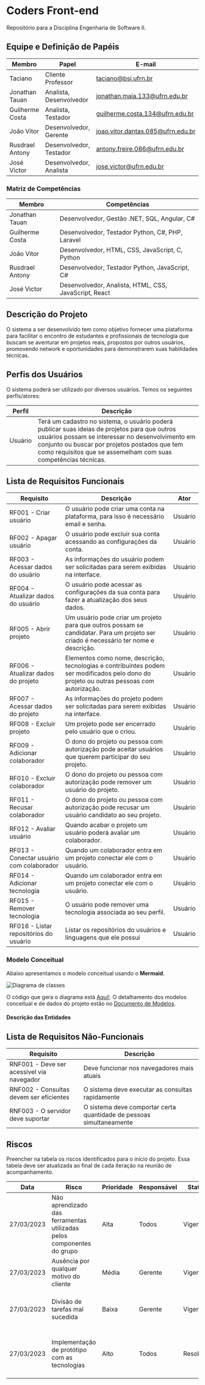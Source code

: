 # Coders Front-end

Repositório para a Disciplina Engenharia de Software II.

## Equipe e Definição de Papéis

| Membro          | Papel                   | E-mail                            | GitHub               |
| --------------- | ----------------------- | --------------------------------- | -------------------- |
| Taciano         | Cliente Professor       | taciano@bsi.ufrn.br               | tacianosilva         |
| Jonathan Tauan  | Analista, Desenvolvedor | jonathan.maia.133@ufrn.edu.br     | jtauanpm             |
| Guilherme Costa | Analista, Testador      | guilherme.costa.134@ufrn.edu.br   | guilhermecostam      |
| João Vitor      | Desenvolvedor, Gerente  | joao.vitor.dantas.085@ufrn.edu.br | JoaoVitorGomesDantas |
| Rusdrael Antony | Desenvolvedor, Testador | antony.freire.086@ufrn.edu.br     | rusdrael             |
| José Victor     | Desenvolvedor, Analista | jose.victor@ufrn.edu.br           | victormedeiros1      |

### Matriz de Competências

| Membro          | Competências                                          |
| --------------- | ----------------------------------------------------- |
| Jonathan Tauan  | Desenvolvedor, Gestão .NET, SQL, Angular, C#          |
| Guilherme Costa | Desenvolvedor, Testador Python, C#, PHP, Laravel      |
| João Vitor      | Desenvolvedor, HTML, CSS, JavaScript, C, Python       |
| Rusdrael Antony | Desenvolvedor, Testador Python, JavaScript, C#        |
| José Victor     | Desenvolvedor, Analista, HTML, CSS, JavaScript, React |

## Descrição do Projeto

O sistema a ser desenvolvido tem como objetivo fornecer uma plataforma para facilitar o encontro de estudantes e profissionais de tecnologia que buscam se aventurar em projetos reais, propostos por outros usuários, promovendo network e oportunidades para demonstrarem suas habilidades técnicas.

## Perfis dos Usuários

O sistema poderá ser utilizado por diversos usuários. Temos os seguintes perfis/atores:

| Perfil  | Descrição                                                                                                                                                                                                                                                             |
| ------- | --------------------------------------------------------------------------------------------------------------------------------------------------------------------------------------------------------------------------------------------------------------------- |
| Usuário | Terá um cadastro no sistema, o usuário poderá publicar suas ideias de projetos para que outros usuários possam se interessar no desenvolvimento em conjunto ou buscar por projetos postados que tem como requisitos que se assemelham com suas competências técnicas. |

## Lista de Requisitos Funcionais

| Requisito                                | Descrição                                                                                                                                 | Ator    |
| ---------------------------------------- | ----------------------------------------------------------------------------------------------------------------------------------------- | ------- |
| RF001 - Criar usuário                    | O usuário pode criar uma conta na plataforma, para isso é necessário email e senha.                                                       | Usuário |
| RF002 - Apagar usuário                   | O usuário pode excluir sua conta acessando as configurações da conta.                                                                     | Usuário |
| RF003 - Acessar dados do usuário         | As informações do usuário podem ser solicitadas para serem exibidas na interface.                                                         | Usuário |
| RF004 - Atualizar dados do usuário       | O usuário pode acessar as configurações da sua conta para fazer a atualização dos seus dados.                                             | Usuário |
| RF005 - Abrir projeto                    | Um usuário pode criar um projeto para que outros possam se candidatar. Para um projeto ser criado é necessário ter nome e descrição.      | Usuário |
| RF006 - Atualizar dados do projeto       | Elementos como nome, descrição, tecnologias e contribuintes podem ser modificados pelo dono do projeto ou outras pessoas com autorização. | Usuário |
| RF007 - Acessar dados do projeto         | As informações do projeto podem ser solicitadas para serem exibidas na interface.                                                         | Usuário |
| RF008 - Excluir projeto                  | Um projeto pode ser encerrado pelo usuário que o criou.                                                                                   | Usuário |
| RF009 - Adicionar colaborador            | O dono do projeto ou pessoa com autorização pode aceitar usuários que querem participar do seu projeto.                                   | Usuário |
| RF010 - Excluir colaborador              | O dono do projeto ou pessoa com autorização pode remover um usuário do projeto.                                                           | Usuário |
| RF011 - Recusar colaborador              | O dono do projeto ou pessoa com autorização pode recusar um usuário candidato ao seu projeto.                                             | Usuário |
| RF012 - Avaliar usuário                  | Quando acabar o projeto um usuário poderá avaliar um colaborador.                                                                         | Usuário |
| RF013 - Conectar usuário com colaborador | Quando um colaborador entra em um projeto conectar ele com o usuário.                                                                     | Usuário |
| RF014 - Adicionar tecnologia             | Quando um colaborador entra em um projeto conectar ele com o usuário.                                                                     | Usuário |
| RF015 - Remover tecnologia               | O usuário pode remover uma tecnologia associada ao seu perfil.                                                                            | Usuário |
| RF016 - Listar repositórios do usuário   | Listar os repositórios do usuários e linguagens que ele possui                                                                            | Usuário |

### Modelo Conceitual

Abaixo apresentamos o modelo conceitual usando o **Mermaid**.

![Diagrama de classes](mermaid/classes-modelo.png)

O código que gera o diagrama está [Aqui!](mermaid/classes-mermaid.md). O detalhamento dos modelos conceitual e de dados do projeto estão no [Documento de Modelos](doc-modelos.md).

#### Descrição das Entidades

## Lista de Requisitos Não-Funcionais

| Requisito                                 | Descrição                                                            |
| ----------------------------------------- | -------------------------------------------------------------------- |
| RNF001 - Deve ser acessível via navegador | Deve funcionar nos navegadores mais atuais                           |
| RNF002 - Consultas devem ser eficientes   | O sistema deve executar as consultas rapidamente                     |
| RNF003 - O servidor deve suportar         | O sistema deve comportar certa quantidade de pessoas simultaneamente |

## Riscos

Preencher na tabela os riscos identificados para o início do projeto. Essa tabela deve ser atualizada ao final de cada iteração na reunião de acompanhamento.

| Data       | Risco                                                                 | Prioridade | Responsável | Status    | Providência/Solução                                                                     |
| ---------- | --------------------------------------------------------------------- | ---------- | ----------- | --------- | --------------------------------------------------------------------------------------- |
| 27/03/2023 | Não aprendizado das ferramentas utilizadas pelos componentes do grupo | Alta       | Todos       | Vigente   | Reforçar estudos sobre as ferramentas e aulas com a integrante que conhece a ferramenta |
| 27/03/2023 | Ausência por qualquer motivo do cliente                               | Média      | Gerente     | Vigente   | Planejar o cronograma tendo em base a agenda do cliente                                 |
| 27/03/2023 | Divisão de tarefas mal sucedida                                       | Baixa      | Gerente     | Vigente   | Acompanhar de perto o desenvolvimento de cada membro da equipe                          |
| 27/03/2023 | Implementação de protótipo com as tecnologias                         | Alto       | Todos       | Resolvido | Encontrar tutorial com a maioria da tecnologia e implementar um caso base do sistema    |
